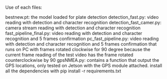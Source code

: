 Use of each files: 

bestnew.pt: the model loaded for plate detection
detection_fast.py: video reading with detection and character recognition
detection_fast_camer.py: camera stream reading with detection and character recognition 
fast_pipeline_final.py: video reading with detection and character recognition and 5 frames confirmation
pc_fast_pipeline.py: video reading with detection and character recognition and 5 frames confirmation that runs on PC with frames rotated clockwise for 90 degree because the current frame reading of the  test video has the frame rotated counterclockwise by 90
gpsNMEA.py: contains a function that output the GPS locations, only tested on Jetson with the GPS module attached.
install all the dependencies with pip install -r requirements.txt
